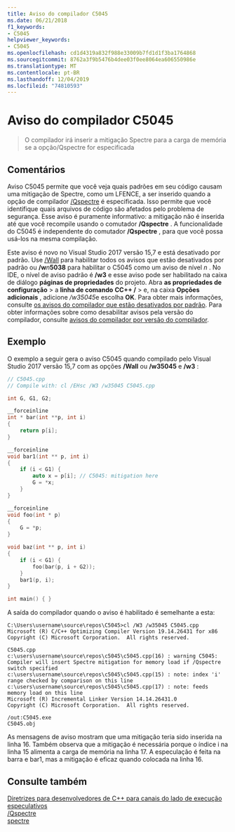 ```yaml
---
title: Aviso do compilador C5045
ms.date: 06/21/2018
f1_keywords:
- C5045
helpviewer_keywords:
- C5045
ms.openlocfilehash: cd1d4319a832f988e33009b7fd1d1f3ba1764868
ms.sourcegitcommit: 8762a3f9b5476b4dee03f0ee8064ea606550986e
ms.translationtype: MT
ms.contentlocale: pt-BR
ms.lasthandoff: 12/04/2019
ms.locfileid: "74810593"
---
```

# <a name="compiler-warning-c5045"></a>Aviso do compilador C5045

> O compilador irá inserir a mitigação Spectre para a carga de memória se a opção/Qspectre for especificada

## <a name="remarks"></a>Comentários

Aviso C5045 permite que você veja quais padrões em seu código causam uma mitigação de Spectre, como um LFENCE, a ser inserido quando a opção de compilador [/Qspectre](../../build/reference/qspectre.md) é especificada. Isso permite que você identifique quais arquivos de código são afetados pelo problema de segurança. Esse aviso é puramente informativo: a mitigação não é inserida até que você recompile usando o comutador **/Qspectre** . A funcionalidade do C5045 é independente do comutador **/Qspectre** , para que você possa usá-los na mesma compilação.

Este aviso é novo no Visual Studio 2017 versão 15,7 e está desativado por padrão. Use [/Wall](../../build/reference/compiler-option-warning-level.md) para habilitar todos os avisos que estão desativados por padrão ou __/w__*n*__5038__ para habilitar o C5045 como um aviso de nível *n* . No IDE, o nível de aviso padrão é **/w3** e esse aviso pode ser habilitado na caixa de diálogo **páginas de propriedades** do projeto. Abra **as propriedades de configuração** > a **linha de comando** **CC++ /**  > e, na caixa **Opções adicionais** , adicione */w35045*e escolha **OK**. Para obter mais informações, consulte [os avisos do compilador que estão desativados por padrão](../../preprocessor/compiler-warnings-that-are-off-by-default.md). Para obter informações sobre como desabilitar avisos pela versão do compilador, consulte [avisos do compilador por versão do compilador](compiler-warnings-by-compiler-version.md).

## <a name="example"></a>Exemplo

O exemplo a seguir gera o aviso C5045 quando compilado pelo Visual Studio 2017 versão 15,7 com as opções **/Wall** ou **/w35045** e **/w3** :

```cpp
// C5045.cpp
// Compile with: cl /EHsc /W3 /w35045 C5045.cpp

int G, G1, G2;

__forceinline
int * bar(int **p, int i)
{
    return p[i];
}

__forceinline
void bar1(int ** p, int i)
{
    if (i < G1) {
        auto x = p[i]; // C5045: mitigation here
        G = *x;
    }
}

__forceinline
void foo(int * p)
{
    G = *p;
}

void baz(int ** p, int i)
{
    if (i < G1) {
        foo(bar(p, i + G2));
    }
    bar1(p, i);
}

int main() { }
```

A saída do compilador quando o aviso é habilitado é semelhante a esta:

```Output
C:\Users\username\source\repos\C5045>cl /W3 /w35045 C5045.cpp
Microsoft (R) C/C++ Optimizing Compiler Version 19.14.26431 for x86
Copyright (C) Microsoft Corporation.  All rights reserved.

C5045.cpp
c:\users\username\source\repos\c5045\c5045.cpp(16) : warning C5045: Compiler will insert Spectre mitigation for memory load if /Qspectre switch specified
c:\users\username\source\repos\c5045\c5045.cpp(15) : note: index 'i' range checked by comparison on this line
c:\users\username\source\repos\c5045\c5045.cpp(17) : note: feeds memory load on this line
Microsoft (R) Incremental Linker Version 14.14.26431.0
Copyright (C) Microsoft Corporation.  All rights reserved.

/out:C5045.exe
C5045.obj
```

As mensagens de aviso mostram que uma mitigação teria sido inserida na linha 16. Também observa que a mitigação é necessária porque o índice i na linha 15 alimenta a carga de memória na linha 17. A especulação é feita na barra e bar1, mas a mitigação é eficaz quando colocada na linha 16.

## <a name="see-also"></a>Consulte também

[Diretrizes para desenvolvedores de C++ para canais do lado de execução especulativos](../../security/developer-guidance-speculative-execution.md)<br/>
[/Qspectre](../../build/reference/qspectre.md)<br/>
[spectre](../../cpp/spectre.md)
